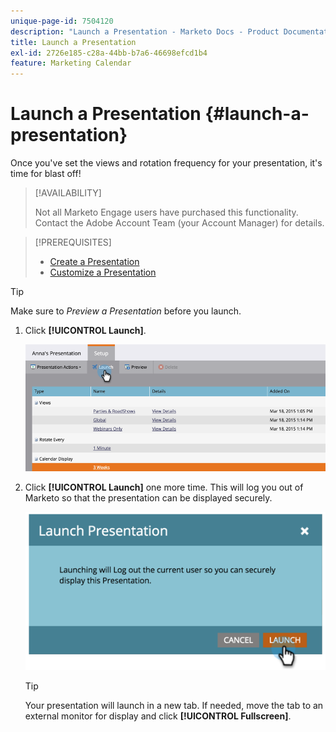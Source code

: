 ```yaml
---
unique-page-id: 7504120
description: "Launch a Presentation - Marketo Docs - Product Documentation"
title: Launch a Presentation
exl-id: 2726e185-c28a-44bb-b7a6-46698efcd1b4
feature: Marketing Calendar
---
```

# Launch a Presentation {#launch-a-presentation}

Once you've set the views and rotation frequency for your presentation, it's time for blast off!

>[!AVAILABILITY]
>
>
>Not all Marketo Engage users have purchased this functionality. Contact the Adobe Account Team (your Account Manager) for details.

>[!PREREQUISITES]
>
>* [Create a Presentation](/help/marketo/product-docs/core-marketo-concepts/marketing-calendar/calendar-hd/create-a-presentation.md)
>* [Customize a Presentation](/help/marketo/product-docs/core-marketo-concepts/marketing-calendar/calendar-hd/customize-a-presentation.md)

>[!TIP]
>
>Make sure to _Preview a Presentation_ before you launch.

1. Click **[!UICONTROL Launch]**.

   ![](assets/image2015-3-20-14-3a4-3a18.png)

1. Click **[!UICONTROL Launch]** one more time. This will log you out of Marketo so that the presentation can be displayed securely.

   ![](assets/image2015-3-20-14-3a5-3a34.png)

   >[!TIP]
   >
   >Your presentation will launch in a new tab. If needed, move the tab to an external monitor for display and click **[!UICONTROL Fullscreen]**.
